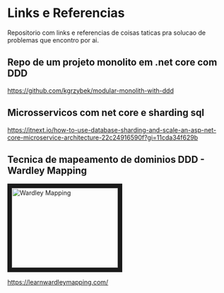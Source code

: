 # Links e Referencias
Repositorio com links e referencias de coisas taticas pra solucao de problemas que encontro por ai.


## Repo de um projeto monolito em .net core com DDD
https://github.com/kgrzybek/modular-monolith-with-ddd

## Microsservicos com net core e sharding sql
https://itnext.io/how-to-use-database-sharding-and-scale-an-asp-net-core-microservice-architecture-22c24916590f?gi=11cda34f629b

## Tecnica de mapeamento de dominios DDD - Wardley Mapping

<a href="http://www.youtube.com/watch?feature=player_embedded&v=KGxdftVp-lc
" target="_blank"><img src="http://img.youtube.com/vi/KGxdftVp-lc/0.jpg" 
alt="Wardley Mapping" width="240" height="180" border="10" /></a>

https://learnwardleymapping.com/

